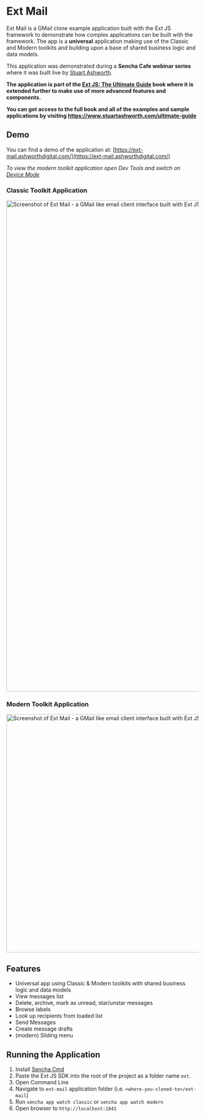 # Ext Mail

Ext Mail is a GMail clone example application built with the Ext JS framework to demonstrate how complex applications can be built with the framework. The app is a __universal__ application making use of the Classic and Modern toolkits and building upon a base of shared business logic and data models.

This application was demonstrated during a **Sencha Cafe webinar series** where it was built live by [Stuart Ashworth](https://www.stuartashworth.com).

**The application is part of the [Ext JS: The Ultimate Guide](https://www.stuartashworth.com/ultimate-guide) book where it is extended further to make use of more advanced features and components.**

**You can get access to the full book and all of the examples and sample applications by visiting https://www.stuartashworth.com/ultimate-guide**

## Demo

You can find a demo of the application at: [https://ext-mail.ashworthdigital.com/](https://ext-mail.ashworthdigital.com/)

_To view the modern toolkit application open Dev Tools and switch on [Device Mode](https://developer.chrome.com/docs/devtools/device-mode/#viewport)_

### Classic Toolkit Application
<img width="1286" alt="Screenshot of Ext Mail - a GMail like email client interface built with Ext JS Classic toolkit" src="https://user-images.githubusercontent.com/917319/156560792-88b17590-7fb3-45ac-883b-acaa68fb9963.png">

### Modern Toolkit Application
<img width="624" alt="Screenshot of Ext Mail - a GMail like email client interface built with Ext JS Modern toolkit" src="https://user-images.githubusercontent.com/917319/156560801-dbaa4617-2b01-4ad0-bbb7-1114e66bce00.png">

## Features

- Universal app using Classic & Modern toolkits with shared business logic and data models
- View messages list
- Delete, archive, mark as unread, star/unstar messages
- Browse labels
- Look up recipients from loaded list
- Send Messages
- Create message drafts
- (modern) Sliding menu

## Running the Application

1. Install [Sencha Cmd](https://www.sencha.com/products/extjs/cmd-download/)
2. Paste the Ext JS SDK into the root of the project as a folder name `ext`.
3. Open Command Line
4. Navigate to `ext-mail` application folder (i.e. `<where-you-cloned-to>/ext-mail`)
5. Run `sencha app watch classic` or `sencha app watch modern`
6. Open browser to `http://localhost:1841`
